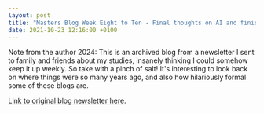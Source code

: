 ```yaml
---
layout: post
title: "Masters Blog Week Eight to Ten - Final thoughts on AI and finishing my first module"
date: 2021-10-23 12:16:00 +0100
---
```


Note from the author 2024: This is an archived blog from a newsletter I sent to family and friends about my studies, insanely thinking I could somehow keep it up weekly. So take with a pinch of salt! It's interesting to look back on where things were so many years ago, and also how hilariously formal some of these blogs are.

[Link to original blog newsletter here](/_posts/archived/20211023.html).